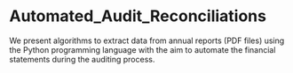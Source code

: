 # Automated_Audit_Reconciliations
We present algorithms to extract data from annual reports (PDF files) using the Python programming language with the aim to automate the financial statements during the auditing process.
